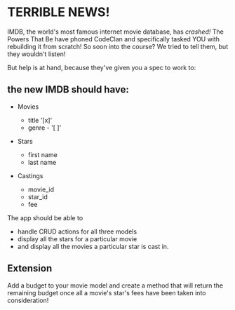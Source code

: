 # TERRIBLE NEWS!

IMDB, the world's most famous internet movie database, has _crashed!_ The Powers That Be have phoned CodeClan and specifically tasked YOU with rebuilding it from scratch! So soon into the course? We tried to tell them, but they wouldn't listen!

But help is at hand, because they've given you a spec to work to:

## the new IMDB should have:
  - Movies
    - title '[x]'
    - genre - '[ ]'

  - Stars
    - first name
    - last name

  - Castings
    - movie_id
    - star_id
    - fee

The app should be able to
  - handle CRUD actions for all three models
  - display all the stars for a particular movie
  - and display all the movies a particular star is cast in.

## Extension

Add a budget to your movie model and create a method that will return the remaining budget once all a movie's star's fees have been taken into consideration!
